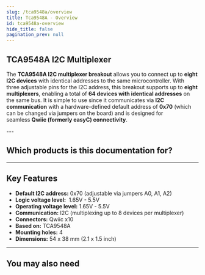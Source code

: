 ```yaml
---
slug: /tca9548a/overview
title: Tca9548A - Overview
id: tca9548a-overview
hide_title: false
pagination_prev: null
---
```


## TCA9548A I2C Multiplexer

The **TCA9548A I2C multiplexer breakout** allows you to connect up to **eight I2C devices** with identical addresses to the same microcontroller. With three adjustable pins for the I2C address, this breakout supports up to **eight multiplexers**, enabling a total of **64 devices with identical addresses** on the same bus. It is simple to use since it communicates via **I2C communication** with a hardware-defined default address of **0x70** (which can be changed via jumpers on the board) and is designed for seamless **Qwiic (formerly easyC) connectivity**.

<CenteredImage src="/img/tca9548a/333042.jpg" alt="TCA9548A I2C multiplexer breakout" caption="TCA9548A I2C multiplexer breakout" />
---

## Which products is this documentation for?

<QuickLink title="I2C multiplexer TCA9548A breakout" 
description="333042" 
url="https://soldered.com/product/i2c-multiplexer-tca9548a-breakout/" 
image="/img/tca9548a/333042.jpg" />

---

## Key Features

*   **Default I2C address:** 0x70 (adjustable via jumpers A0, A1, A2)
*   **Logic voltage level:**  1.65V - 5.5V
*   **Operating voltage level:** 1.65V - 5.5V
*   **Communication:** I2C (multiplexing up to 8 devices per multiplexer)
*   **Connectors:** Qwiic x10
*   **Based on:** TCA9548A
*   **Mounting holes:** 4
*   **Dimensions:** 54 x 38 mm (2.1 x 1.5 inch)

---

## You may also need

<QuickLink 
  title="Qwiic cable" 
  description="Qwiic (formerly easyC) compatible cables with connectors on both ends, available in various lengths."
  url="https://soldered.com/product/easyc-cable/"
  image="/img/333311.webp" 
/>